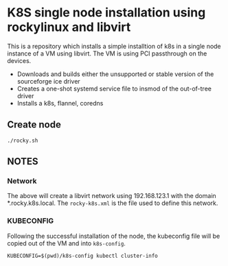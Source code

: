 # K8S single node installation using rockylinux and libvirt
This is a repository which installs a simple installtion of k8s in a single node instance of a VM using libvirt. The VM is using PCI passthrough on the devices.
* Downloads and builds either the unsupported or stable version of the sourceforge ice driver
* Creates a one-shot systemd service file to insmod of the out-of-tree driver
* Installs a k8s, flannel, coredns

## Create node
`./rocky.sh`

## NOTES

### Network
The above will create a libvirt network using 192.168.123.1 with the domain *.rocky.k8s.local. The `rocky-k8s.xml` is the file used to define this network.

### KUBECONFIG
Following the successful installation of the node, the kubeconfig file will be copied out of the VM and into `k8s-config`.

`KUBECONFIG=$(pwd)/k8s-config kubectl cluster-info`

